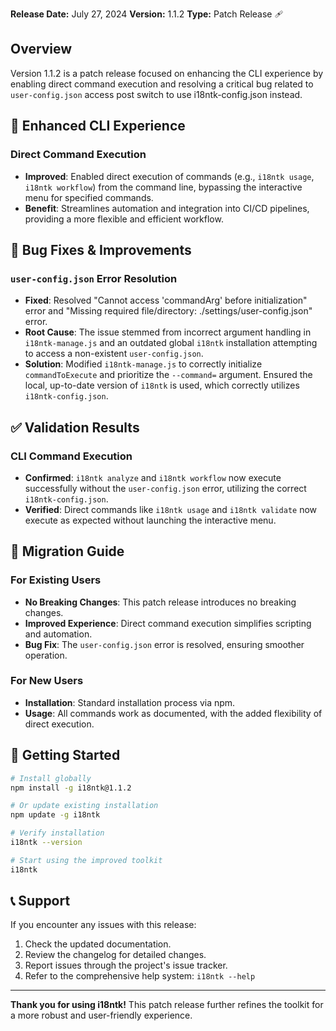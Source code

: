 **Release Date:** July 27, 2024
**Version:** 1.1.2
**Type:** Patch Release 🩹

## Overview

Version 1.1.2 is a patch release focused on enhancing the CLI experience by enabling direct command execution and resolving a critical bug related to `user-config.json` access post switch to use i18ntk-config.json instead.

## 🚀 Enhanced CLI Experience

### Direct Command Execution
- **Improved**: Enabled direct execution of commands (e.g., `i18ntk usage`, `i18ntk workflow`) from the command line, bypassing the interactive menu for specified commands.
- **Benefit**: Streamlines automation and integration into CI/CD pipelines, providing a more flexible and efficient workflow.

## 🐛 Bug Fixes & Improvements

### `user-config.json` Error Resolution
- **Fixed**: Resolved "Cannot access 'commandArg' before initialization" error and "Missing required file/directory: ./settings/user-config.json" error.
- **Root Cause**: The issue stemmed from incorrect argument handling in `i18ntk-manage.js` and an outdated global `i18ntk` installation attempting to access a non-existent `user-config.json`.
- **Solution**: Modified `i18ntk-manage.js` to correctly initialize `commandToExecute` and prioritize the `--command=` argument. Ensured the local, up-to-date version of `i18ntk` is used, which correctly utilizes `i18ntk-config.json`.

## ✅ Validation Results

### CLI Command Execution
- **Confirmed**: `i18ntk analyze` and `i18ntk workflow` now execute successfully without the `user-config.json` error, utilizing the correct `i18ntk-config.json`.
- **Verified**: Direct commands like `i18ntk usage` and `i18ntk validate` now execute as expected without launching the interactive menu.

## 🔄 Migration Guide

### For Existing Users
- **No Breaking Changes**: This patch release introduces no breaking changes.
- **Improved Experience**: Direct command execution simplifies scripting and automation.
- **Bug Fix**: The `user-config.json` error is resolved, ensuring smoother operation.

### For New Users
- **Installation**: Standard installation process via npm.
- **Usage**: All commands work as documented, with the added flexibility of direct execution.

## 🚀 Getting Started

```bash
# Install globally
npm install -g i18ntk@1.1.2

# Or update existing installation
npm update -g i18ntk

# Verify installation
i18ntk --version

# Start using the improved toolkit
i18ntk
```

## 📞 Support

If you encounter any issues with this release:

1. Check the updated documentation.
2. Review the changelog for detailed changes.
3. Report issues through the project's issue tracker.
4. Refer to the comprehensive help system: `i18ntk --help`

--- 

**Thank you for using i18ntk!** This patch release further refines the toolkit for a more robust and user-friendly experience.